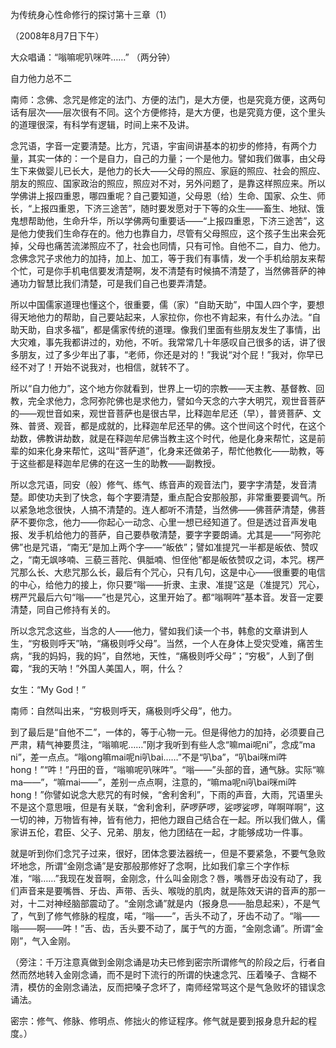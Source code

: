 为传统身心性命修行的探讨第十三章（1）

（2008年8月7日下午）

大众唱诵：“嗡嘛呢叭咪吽……” （两分钟）

自力他力总不二

南师：念佛、念咒是修定的法门、方便的法门，是大方便，也是究竟方便，这两句话有层次——层次很有不同。这个方便修持，是大方便，也是究竟方便，这个里头的道理很深，有科学有逻辑，时间上来不及讲。

念咒语，字音一定要清楚。比方，咒语，宇宙间讲基本的初步的修持，有两个力量，其实一体的：一个是自力，自己的力量；一个是他力。譬如我们做事，由父母生下来做婴儿已长大，是他力的长大——父母的照应、家庭的照应、社会的照应、朋友的照应、国家政治的照应，照应对不对，另外问题了，是靠这样照应来。所以学佛讲上报四重恩，哪四重呢？自己要知道，父母恩（给）生命、国家、众生、师长，“上报四重恩，下济三途苦”，随时要发愿对于下等的众生——畜生、地狱、饿鬼想帮助他，生命升华，所以学佛两句重要话——“上报四重恩，下济三途苦”，这是他力使我们生命存在的。他力也靠自力，尽管有父母照应，这个孩子生出来会死掉，父母也痛苦流涕照应不了，社会也同情，只有可怜。自他不二，自力、他力。念佛念咒子求他力的加持，加上、加工，等于我们有事情，发一个手机给朋友来帮个忙，可是你手机电信要发清楚啊，发不清楚有时候搞不清楚了，当然佛菩萨的神通功力智慧比我们清楚，可是我们自己也要弄清楚。

所以中国儒家道理也懂这个，很重要，儒（家）“自助天助”，中国人四个字，要想得天地他力的帮助，自己要站起来，人家拉你，你也不肯起来，有什么办法。“自助天助，自求多福”，都是儒家传统的道理。像我们里面有些朋友发生了事情，出大灾难，事先我都讲过的，劝他，不听。我常常几十年感叹自己很多的话，讲了很多朋友，过了多少年出了事，“老师，你还是对的！”我说“对个屁！”我对，你早已经不对了！开始不说我对，也相信，就转不了。

所以“自力他力”，这个地方你就看到，世界上一切的宗教——天主教、基督教、回教，完全求他力，念阿弥陀佛也是求他力，譬如今天念的六字大明咒，观世音菩萨的——观世音如来，观世音菩萨也是很古早，比释迦牟尼还（早），普贤菩萨、文殊、普贤、观音，都是成就的，比释迦牟尼还早的佛。这个世间这个时代，在这个劫数，佛教讲劫数，就是在释迦牟尼佛当教主这个时代，他是化身来帮忙，这是前辈的如来化身来帮忙，这叫“菩萨道”，化身来还做弟子，帮忙他教化——助教，等于这些都是释迦牟尼佛的在这一生的助教——副教授。

所以念咒语，同安（般）修气、练气、练音声的观音法门，要字字清楚，发音清楚。即使功夫到了快念，每个字要清楚，重点配合安那般那，非常重要要调气。所以紧急地念很快，人搞不清楚的。连人都听不清楚，当然佛——佛菩萨清楚，佛菩萨不要你念，他力——你起心一动念、心里一想已经知道了。但是透过音声发电报、发手机给他力的菩萨，自己要恭敬清楚，要字字要朗诵。尤其是——“阿弥陀佛”也是咒语，“南无”是加上两个字——“皈依”；譬如准提咒一半都是皈依、赞叹之，“南无飒哆喃、三藐三菩陀、俱胝喃、怛侄他”都是皈依赞叹之词，本咒。楞严咒那么长、大悲咒那么长，最后有个咒心，只有几句，这是中心——很重要的电信的中心，给他力的接上，你只要“嗡——折隶、主隶、准提”这是（准提咒）咒心，楞严咒最后六句“嗡——”也是咒心，这里开始了。都“嗡啊吽”基本音。发音一定要清楚，同自己修持有关的。

所以念咒念这些，当念的人——他力，譬如我们读一个书，韩愈的文章讲到人生，“穷极则呼天”呐，“痛极则呼父母”。当然，一个人在身体上受灾受难，痛苦生病，“我的妈妈，我的妈”，自然地，天性，“痛极则呼父母”；“穷极”，人到了倒霉，“我的天呐！”外国人美国人，啊，什么？

女生：“My God！”

南师：自然叫出来，“穷极则呼天，痛极则呼父母”，他力。

到了最后是“自他不二”，一体的，等于心物一元。但是得他力的加持，必须要自己严肃，精气神要贯注，“嗡嘛呢……”刚才我听到有些人念“嘛mai呢ni”，念成“ma ni”，差一点点。“嗡ong嘛mai呢ni叭bai……”不是“叭ba”，“叭bai咪mi吽hong！”“吽！”丹田的音，“嗡嘛呢叭咪吽”。“嗡——”头部的音，通气脉。实际“嘛ma——”，“嘛mai——”，差别一点点啊，注意的，“嘛ma呢ni叭bai咪mi吽hong！”你譬如说念大悲咒的有时候，“舍利舍利”，下雨的声音，大雨，咒语里头不是这个意思哦，但是有关联，“舍利舍利，萨啰萨啰，娑啰娑啰，咩啊咩啊”，这一切的神，万物皆有神，皆有他力，把他力跟自己结合在一起。所以我们做人，儒家讲五伦，君臣、父子、兄弟、朋友，他力团结在一起，才能够成功一件事。

就是听到你们念咒子过来，很好，团体念要法器统一，但是不要紧急，不要气急败坏地念，所谓“金刚念诵”是安那般那修好了念啊，比如我们拿三个字作标准，“嗡……”我现在发音啊，金刚念，什么叫金刚念？唇，嘴唇牙齿没有动了，我们声音来是要嘴唇、牙齿、声带、舌头、喉咙的肌肉，就是陈效天讲的音声的那一对，十二对神经脑部震动了。“金刚念诵”就是内（报身息——胎息起来），不是气了，气到了修气修脉的程度，喏，“嗡——”，舌头不动了，牙齿不动了。“嗡——嗡——啊——吽！”舌、齿，舌头要不动了，属于气的方面，“金刚念诵”。所谓“金刚”，气入金刚。

（旁注：千万注意真做到金刚念诵是功夫已修到密宗所谓修气的阶段之后，行者自然而然地转入金刚念诵，而不是时下流行的所谓的快速念咒、压着嗓子、含糊不清，模仿的金刚念诵法，反而把嗓子念坏了，南师经常骂这个是气急败坏的错误念诵法。

密宗：修气、修脉、修明点、修拙火的修证程序。修气就是要到报身息升起的程度。）


